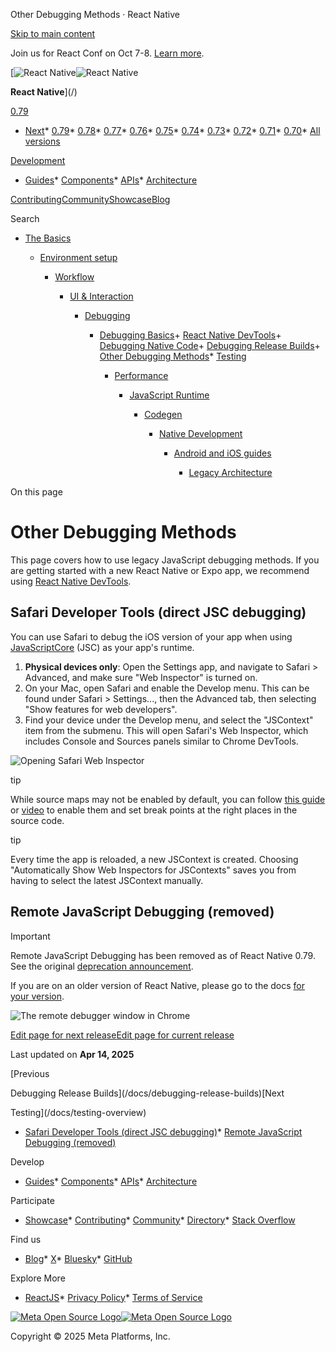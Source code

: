 Other Debugging Methods · React Native

[Skip to main content](#__docusaurus_skipToContent_fallback)

Join us for React Conf on Oct 7-8. [Learn more](https://conf.react.dev).

[![React Native](/img/header_logo.svg)![React Native](/img/header_logo.svg)

**React Native**](/)

[0.79](/docs/other-debugging-methods)

* [Next](/docs/next/other-debugging-methods)* [0.79](/docs/other-debugging-methods)* [0.78](/docs/0.78/other-debugging-methods)* [0.77](/docs/0.77/other-debugging-methods)* [0.76](/docs/0.76/other-debugging-methods)* [0.75](/docs/0.75/other-debugging-methods)* [0.74](/docs/0.74/other-debugging-methods)* [0.73](/docs/0.73/other-debugging-methods)* [0.72](/docs/0.72/getting-started)* [0.71](/docs/0.71/getting-started)* [0.70](/docs/0.70/getting-started)* [All versions](/versions)

[Development](#)

* [Guides](/docs/getting-started)* [Components](/docs/components-and-apis)* [APIs](/docs/accessibilityinfo)* [Architecture](/architecture/overview)

[Contributing](/contributing/overview)[Community](/community/overview)[Showcase](/showcase)[Blog](/blog)

Search

* [The Basics](/docs/getting-started)

  * [Environment setup](/docs/environment-setup)

    * [Workflow](/docs/running-on-device)

      * [UI & Interaction](/docs/style)

        * [Debugging](/docs/debugging)

          + [Debugging Basics](/docs/debugging)+ [React Native DevTools](/docs/react-native-devtools)+ [Debugging Native Code](/docs/debugging-native-code)+ [Debugging Release Builds](/docs/debugging-release-builds)+ [Other Debugging Methods](/docs/other-debugging-methods)* [Testing](/docs/testing-overview)

            * [Performance](/docs/performance)

              * [JavaScript Runtime](/docs/javascript-environment)

                * [Codegen](/docs/the-new-architecture/what-is-codegen)

                  * [Native Development](/docs/native-platform)

                    * [Android and iOS guides](/docs/headless-js-android)

                      * [Legacy Architecture](/docs/legacy/native-modules-intro)

On this page

Other Debugging Methods
=======================

This page covers how to use legacy JavaScript debugging methods. If you are getting started with a new React Native or Expo app, we recommend using [React Native DevTools](/docs/react-native-devtools).

Safari Developer Tools (direct JSC debugging)[​](#safari-developer-tools-direct-jsc-debugging "Direct link to Safari Developer Tools (direct JSC debugging)")
-------------------------------------------------------------------------------------------------------------------------------------------------------------

You can use Safari to debug the iOS version of your app when using [JavaScriptCore](https://trac.webkit.org/wiki/JavaScriptCore) (JSC) as your app's runtime.

1. **Physical devices only**: Open the Settings app, and navigate to Safari > Advanced, and make sure "Web Inspector" is turned on.
2. On your Mac, open Safari and enable the Develop menu. This can be found under Safari > Settings..., then the Advanced tab, then selecting "Show features for web developers".
3. Find your device under the Develop menu, and select the "JSContext" item from the submenu. This will open Safari's Web Inspector, which includes Console and Sources panels similar to Chrome DevTools.

![Opening Safari Web Inspector](/assets/images/debugging-safari-developer-tools-a67219e1ea0f852bbb150c988b00c3cf.jpg)

tip

While source maps may not be enabled by default, you can follow [this guide](https://blog.nparashuram.com/2019/10/debugging-react-native-ios-apps-with.html) or [video](https://www.youtube.com/watch?v=GrGqIIz51k4) to enable them and set break points at the right places in the source code.

tip

Every time the app is reloaded, a new JSContext is created. Choosing "Automatically Show Web Inspectors for JSContexts" saves you from having to select the latest JSContext manually.

Remote JavaScript Debugging (removed)[​](#remote-javascript-debugging-removed "Direct link to Remote JavaScript Debugging (removed)")
-------------------------------------------------------------------------------------------------------------------------------------

Important

Remote JavaScript Debugging has been removed as of React Native 0.79. See the original [deprecation announcement](https://github.com/react-native-community/discussions-and-proposals/discussions/734).

If you are on an older version of React Native, please go to the docs [for your version](/versions).

![The remote debugger window in Chrome](/assets/images/debugging-chrome-remote-debugger-09207af31fea81d1d97a81a0d96774ba.jpg)

[Edit page for next release](https://github.com/facebook/react-native-website/edit/main/docs/other-debugging-methods.md)[Edit page for current release](https://github.com/facebook/react-native-website/edit/main/website/versioned_docs/version-0.79/other-debugging-methods.md)

Last updated on **Apr 14, 2025**

[Previous

Debugging Release Builds](/docs/debugging-release-builds)[Next

Testing](/docs/testing-overview)

* [Safari Developer Tools (direct JSC debugging)](#safari-developer-tools-direct-jsc-debugging)* [Remote JavaScript Debugging (removed)](#remote-javascript-debugging-removed)

Develop

* [Guides](/docs/getting-started)* [Components](/docs/components-and-apis)* [APIs](/docs/accessibilityinfo)* [Architecture](/architecture/overview)

Participate

* [Showcase](/showcase)* [Contributing](/contributing/overview)* [Community](/community/overview)* [Directory](https://reactnative.directory/)* [Stack Overflow](https://stackoverflow.com/questions/tagged/react-native)

Find us

* [Blog](/blog)* [X](https://x.com/reactnative)* [Bluesky](https://bsky.app/profile/reactnative.dev)* [GitHub](https://github.com/facebook/react-native)

Explore More

* [ReactJS](https://react.dev/)* [Privacy Policy](https://opensource.fb.com/legal/privacy/)* [Terms of Service](https://opensource.fb.com/legal/terms/)

[![Meta Open Source Logo](/img/oss_logo.svg)![Meta Open Source Logo](/img/oss_logo.svg)](https://opensource.fb.com/)

Copyright © 2025 Meta Platforms, Inc.